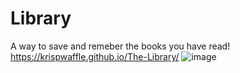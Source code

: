 # Library
 A way to save and remeber the books you have read!
https://krispwaffle.github.io/The-Library/
![image](https://github.com/KrispWaffle/The-Library/assets/70916412/8dde6556-3cd9-456b-81ca-044b6524b8f3)
